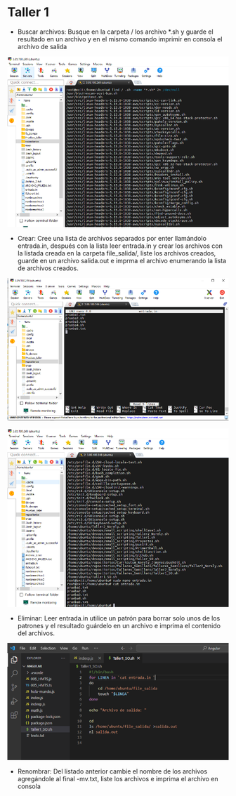 # Taller 1
 - Buscar archivos: Busque en la carpeta / los archivo *.sh y guarde el resultado en un
archivo y en el mismo comando imprimir en consola el archivo de salida
<p align="center">
<img src="https://github.com/NorelyJ/Talleres_Semillero/blob/1f3f08fdbe87725f70b7170ba265b9a98f8f656e/Taller1.SO.PNG" >
</p>

 - Crear: Cree una lista de archivos separados por enter llamándolo entrada.in,
después con la lista leer entrada.in y crear los archivos con la listada
creada en la carpeta file_salida/, liste los archivos creados, guarde en un
archivo salida.out e imprma el archivo enumerando la lista de archivos
creados.

<p align="center">
<img src="https://github.com/NorelyJ/Talleres_Semillero/blob/1f3f08fdbe87725f70b7170ba265b9a98f8f656e/Taller1.1.SO.PNG" >
</p>

<p align="center">
<img src="https://github.com/NorelyJ/Talleres_Semillero/blob/1f3f08fdbe87725f70b7170ba265b9a98f8f656e/Taller1.2.SO.PNG" >
</p>


 - Eliminar: Leer entrada.in utilice un patrón para borrar solo unos de los patrones y
el resultado guárdelo en un archivo e imprima el contenido del archivos.

<p align="center">
<img src="https://github.com/NorelyJ/Talleres_Semillero/blob/1f3f08fdbe87725f70b7170ba265b9a98f8f656e/Taller1.3.SO.PNG" >
</p>



 - Renombrar: Del listado anterior cambie el nombre de los archivos agregándole al
final -mv.txt, liste los archivos e imprima el archivo en consola
